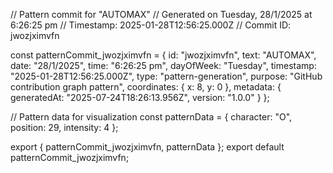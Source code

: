 // Pattern commit for "AUTOMAX"
// Generated on Tuesday, 28/1/2025 at 6:26:25 pm
// Timestamp: 2025-01-28T12:56:25.000Z
// Commit ID: jwozjximvfn

const patternCommit_jwozjximvfn = {
  id: "jwozjximvfn",
  text: "AUTOMAX",
  date: "28/1/2025",
  time: "6:26:25 pm",
  dayOfWeek: "Tuesday",
  timestamp: "2025-01-28T12:56:25.000Z",
  type: "pattern-generation",
  purpose: "GitHub contribution graph pattern",
  coordinates: {
    x: 8,
    y: 0
  },
  metadata: {
    generatedAt: "2025-07-24T18:26:13.956Z",
    version: "1.0.0"
  }
};

// Pattern data for visualization
const patternData = {
  character: "O",
  position: 29,
  intensity: 4
};

export { patternCommit_jwozjximvfn, patternData };
export default patternCommit_jwozjximvfn;
